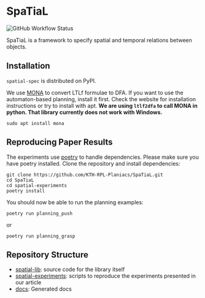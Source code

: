 # SpaTiaL

![GitHub Workflow Status](https://img.shields.io/github/actions/workflow/status/KTH-RPL-Planiacs/SpaTiaL/python-app.yml?branch=main&style=for-the-badge)

SpaTiaL is a framework to specify spatial and temporal relations between objects.

## Installation

`spatial-spec` is distributed on PyPI.

We use [MONA](http://www.brics.dk/mona/) to convert LTLf formulae to DFA. If you want to use the automaton-based planning, install it first.
Check the website for installation instructions or try to install with apt. **We are using `ltlf2dfa` to call MONA in python.
That library currently does not work with Windows.**
```shell
sudo apt install mona
```

## Reproducing Paper Results

The experiments use [poetry](https://python-poetry.org/) to handle dependencies. Please make sure you have poetry installed.
Clone the repository and install dependencies:
```shell
git clone https://github.com/KTH-RPL-Planiacs/SpaTiaL.git
cd SpaTiaL
cd spatial-experiments
poetry install
```

You should now be able to run the planning examples:
```shell
poetry run planning_push
```
or 
```shell
poetry run planning_grasp
```


## Repository Structure

- [spatial-lib](./spatial-lib): source code for the library itself
- [spatial-experiments](./spatial-experiments): scripts to reproduce the experiments presented in our article
- [docs](./docs): Generated docs
